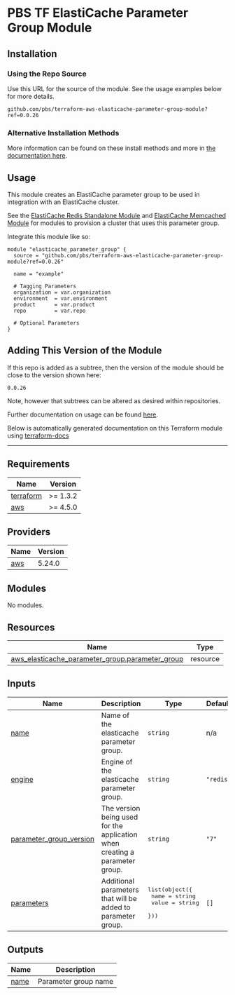 # PBS TF ElastiCache Parameter Group Module

## Installation

### Using the Repo Source

Use this URL for the source of the module. See the usage examples below for more details.

```hcl
github.com/pbs/terraform-aws-elasticache-parameter-group-module?ref=0.0.26
```

### Alternative Installation Methods

More information can be found on these install methods and more in [the documentation here](./docs/general/install).

## Usage

This module creates an ElastiCache parameter group to be used in integration with an ElastiCache cluster.

See the [ElastiCache Redis Standalone Module](https://github.com/pbs/terraform-aws-elasticache-redis-standalone-module) and [ElastiCache Memcached Module](https://github.com/pbs/terraform-aws-elasticache-memcached-module) for modules to provision a cluster that uses this parameter group.

Integrate this module like so:

```hcl
module "elasticache_parameter_group" {
  source = "github.com/pbs/terraform-aws-elasticache-parameter-group-module?ref=0.0.26"

  name = "example"

  # Tagging Parameters
  organization = var.organization
  environment  = var.environment
  product      = var.product
  repo         = var.repo

  # Optional Parameters
}
```

## Adding This Version of the Module

If this repo is added as a subtree, then the version of the module should be close to the version shown here:

`0.0.26`

Note, however that subtrees can be altered as desired within repositories.

Further documentation on usage can be found [here](./docs).

Below is automatically generated documentation on this Terraform module using [terraform-docs][terraform-docs]

---

[terraform-docs]: https://github.com/terraform-docs/terraform-docs

## Requirements

| Name | Version |
|------|---------|
| <a name="requirement_terraform"></a> [terraform](#requirement\_terraform) | >= 1.3.2 |
| <a name="requirement_aws"></a> [aws](#requirement\_aws) | >= 4.5.0 |

## Providers

| Name | Version |
|------|---------|
| <a name="provider_aws"></a> [aws](#provider\_aws) | 5.24.0 |

## Modules

No modules.

## Resources

| Name | Type |
|------|------|
| [aws_elasticache_parameter_group.parameter_group](https://registry.terraform.io/providers/hashicorp/aws/latest/docs/resources/elasticache_parameter_group) | resource |

## Inputs

| Name | Description | Type | Default | Required |
|------|-------------|------|---------|:--------:|
| <a name="input_name"></a> [name](#input\_name) | Name of the elasticache parameter group. | `string` | n/a | yes |
| <a name="input_engine"></a> [engine](#input\_engine) | Engine of the elasticache parameter group. | `string` | `"redis"` | no |
| <a name="input_parameter_group_version"></a> [parameter\_group\_version](#input\_parameter\_group\_version) | The version being used for the application when creating a parameter group. | `string` | `"7"` | no |
| <a name="input_parameters"></a> [parameters](#input\_parameters) | Additional parameters that will be added to parameter group. | <pre>list(object({<br>    name  = string<br>    value = string<br>  }))</pre> | `[]` | no |

## Outputs

| Name | Description |
|------|-------------|
| <a name="output_name"></a> [name](#output\_name) | Parameter group name |
